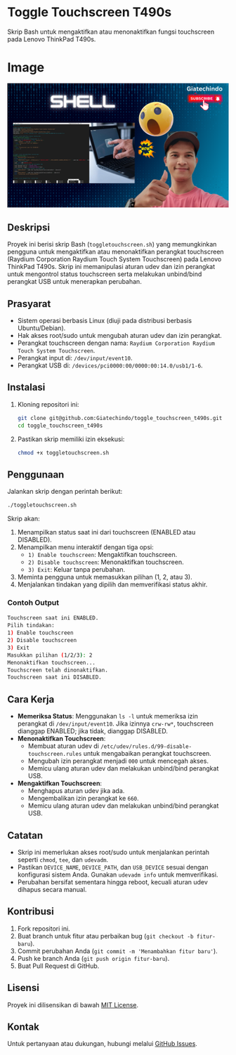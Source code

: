 # Toggle Touchscreen T490s

Skrip Bash untuk mengaktifkan atau menonaktifkan fungsi touchscreen pada Lenovo ThinkPad T490s.

# Image
![alt text](<public/shell touchsreen toggle.png>)

## Deskripsi
Proyek ini berisi skrip Bash (`toggletouchscreen.sh`) yang memungkinkan pengguna untuk mengaktifkan atau menonaktifkan perangkat touchscreen (Raydium Corporation Raydium Touch System Touchscreen) pada Lenovo ThinkPad T490s. Skrip ini memanipulasi aturan udev dan izin perangkat untuk mengontrol status touchscreen serta melakukan unbind/bind perangkat USB untuk menerapkan perubahan.

## Prasyarat
- Sistem operasi berbasis Linux (diuji pada distribusi berbasis Ubuntu/Debian).
- Hak akses root/sudo untuk mengubah aturan udev dan izin perangkat.
- Perangkat touchscreen dengan nama: `Raydium Corporation Raydium Touch System Touchscreen`.
- Perangkat input di: `/dev/input/event10`.
- Perangkat USB di: `/devices/pci0000:00/0000:00:14.0/usb1/1-6`.

## Instalasi
1. Kloning repositori ini:
   ```bash
   git clone git@github.com:Giatechindo/toggle_touchscreen_t490s.git
   cd toggle_touchscreen_t490s
   ```
2. Pastikan skrip memiliki izin eksekusi:
   ```bash
   chmod +x toggletouchscreen.sh
   ```

## Penggunaan
Jalankan skrip dengan perintah berikut:
```bash
./toggletouchscreen.sh
```

Skrip akan:
1. Menampilkan status saat ini dari touchscreen (ENABLED atau DISABLED).
2. Menampilkan menu interaktif dengan tiga opsi:
   - `1) Enable touchscreen`: Mengaktifkan touchscreen.
   - `2) Disable touchscreen`: Menonaktifkan touchscreen.
   - `3) Exit`: Keluar tanpa perubahan.
3. Meminta pengguna untuk memasukkan pilihan (1, 2, atau 3).
4. Menjalankan tindakan yang dipilih dan memverifikasi status akhir.

### Contoh Output
```bash
Touchscreen saat ini ENABLED.
Pilih tindakan:
1) Enable touchscreen
2) Disable touchscreen
3) Exit
Masukkan pilihan (1/2/3): 2
Menonaktifkan touchscreen...
Touchscreen telah dinonaktifkan.
Touchscreen saat ini DISABLED.
```

## Cara Kerja
- **Memeriksa Status**: Menggunakan `ls -l` untuk memeriksa izin perangkat di `/dev/input/event10`. Jika izinnya `crw-rw*`, touchscreen dianggap ENABLED; jika tidak, dianggap DISABLED.
- **Menonaktifkan Touchscreen**:
  - Membuat aturan udev di `/etc/udev/rules.d/99-disable-touchscreen.rules` untuk mengabaikan perangkat touchscreen.
  - Mengubah izin perangkat menjadi `000` untuk mencegah akses.
  - Memicu ulang aturan udev dan melakukan unbind/bind perangkat USB.
- **Mengaktifkan Touchscreen**:
  - Menghapus aturan udev jika ada.
  - Mengembalikan izin perangkat ke `660`.
  - Memicu ulang aturan udev dan melakukan unbind/bind perangkat USB.

## Catatan
- Skrip ini memerlukan akses root/sudo untuk menjalankan perintah seperti `chmod`, `tee`, dan `udevadm`.
- Pastikan `DEVICE_NAME`, `DEVICE_PATH`, dan `USB_DEVICE` sesuai dengan konfigurasi sistem Anda. Gunakan `udevadm info` untuk memverifikasi.
- Perubahan bersifat sementara hingga reboot, kecuali aturan udev dihapus secara manual.

## Kontribusi
1. Fork repositori ini.
2. Buat branch untuk fitur atau perbaikan bug (`git checkout -b fitur-baru`).
3. Commit perubahan Anda (`git commit -m 'Menambahkan fitur baru'`).
4. Push ke branch Anda (`git push origin fitur-baru`).
5. Buat Pull Request di GitHub.

## Lisensi
Proyek ini dilisensikan di bawah [MIT License](LICENSE).

## Kontak
Untuk pertanyaan atau dukungan, hubungi melalui [GitHub Issues](https://github.com/Giatechindo/toggle_touchscreen_t490s/issues).